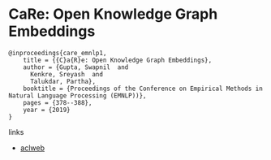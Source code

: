 # CaRe: Open Knowledge Graph Embeddings

```
@inproceedings{care_emnlp1,
    title = {{C}a{R}e: Open Knowledge Graph Embeddings},
    author = {Gupta, Swapnil  and
      Kenkre, Sreyash  and
      Talukdar, Partha},
    booktitle = {Proceedings of the Conference on Empirical Methods in Natural Language Processing (EMNLP))},
    pages = {378--388},
    year = {2019}
}
```

links
- [aclweb](https://www.aclweb.org/anthology/D19-1036/)

